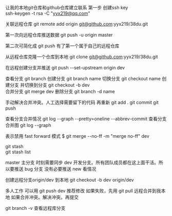 让我的本地git仓库和github仓库建立联系
第一步 创建ssh key  
ssh-keygen -t rsa -C "yyx219@qq.com"

关联远程仓库
git remote add origin git@github.com:yyx219/38du.git

第一次向远程仓库推送数据
git push -u origin master

第二次可简化成
git push
有了第一个属于自己的远程仓库

从远程仓库克隆一个仓库到本地
git clone git@github.com:yyx219/38du.git




在远程创建分支并推送
git push --set-upstream origin dev

查看分支
git branch 
创建分支
git branch name
切换分支
git checkout name
创建分支 并切换到分支
git checkout -b dev  
合并分支
git merge dev
删除分支
git branch -d name

手动解决合并冲突。人工选择需要留下的代码
再重新
git add .
git commit 
git push

查看分支合并情况
git log --graph --pretty=oneline --abbrev-commit
查看分支合并图
git log --graph


表示禁用 fast forward 模式
$ git merge --no-ff -m "merge no-ff" dev

git stash  
git stash  list

master  主分支  时刻需要同步
dev 开发分支。所有团队成员都在这上面干活。所以要推送
bug 分支 没有必要推送
new 看情况

创建远程分支origin/dev 到本地 
 git checkout -b dev origin/dev


多人工作
可以用 git push dev 推荐修改
如果失败，先用 git pull 远程合并到我本地
如果合并冲突。解决冲突。再提交

git branch -v 查看远程库分支